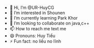 - 👋 Hi, I’m @UR-HuyCG
- 👀 I’m interested in Shounen
- 🌱 I’m currently learning Park Khor
- 💞️ I’m looking to collaborate on java,c++
- 📫 How to reach me text me
- 😄 Pronouns: Huy Tiểu
- ⚡ Fun fact: no liều no lĩnh

<!---
UR-HuyCG/UR-HuyCG is a ✨ special ✨ repository because its `README.md` (this file) appears on your GitHub profile.
You can click the Preview link to take a look at your changes.
--->
